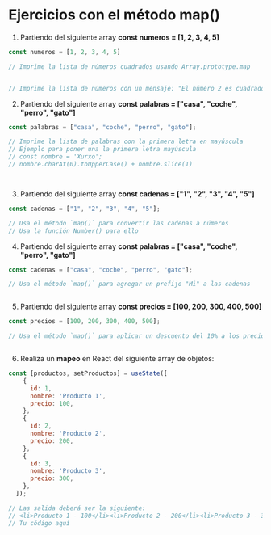 # Ejercicios con el método map()

1. Partiendo del siguiente array __const numeros = [1, 2, 3, 4, 5]__

```js
const numeros = [1, 2, 3, 4, 5]

// Imprime la lista de números cuadrados usando Array.prototype.map


// Imprime la lista de números con un mensaje: "El número 2 es cuadrado de 4" usando Array.prototype.map

```

2. Partiendo del siguiente array __const palabras = ["casa", "coche", "perro", "gato"]__

```js
const palabras = ["casa", "coche", "perro", "gato"];

// Imprime la lista de palabras con la primera letra en mayúscula
// Ejemplo para poner una la primera letra mayúscula
// const nombre = 'Xurxo';
// nombre.charAt(0).toUpperCase() + nombre.slice(1)




```

3. Partiendo del siguiente array __const cadenas = ["1", "2", "3", "4", "5"]__

```js
const cadenas = ["1", "2", "3", "4", "5"];

// Usa el método `map()` para convertir las cadenas a números
// Usa la función Number() para ello

```

4. Partiendo del siguiente array __const palabras = ["casa", "coche", "perro", "gato"]__

```js
const cadenas = ["casa", "coche", "perro", "gato"];

// Usa el método `map()` para agregar un prefijo "Mi" a las cadenas



```

5. Partiendo del siguiente array __const precios = [100, 200, 300, 400, 500]__

```js
const precios = [100, 200, 300, 400, 500];

// Usa el método `map()` para aplicar un descuento del 10% a los precios



```

6. Realiza un __mapeo__ en React del siguiente array de objetos: 

```jsx
const [productos, setProductos] = useState([
    {
      id: 1,
      nombre: 'Producto 1',
      precio: 100,
    },
    {
      id: 2,
      nombre: 'Producto 2',
      precio: 200,
    },
    {
      id: 3,
      nombre: 'Producto 3',
      precio: 300,
    },
  ]);

// Las salida deberá ser la siguiente:
// <li>Producto 1 - 100</li><li>Producto 2 - 200</li><li>Producto 3 - 300</li>
// Tu código aquí



```